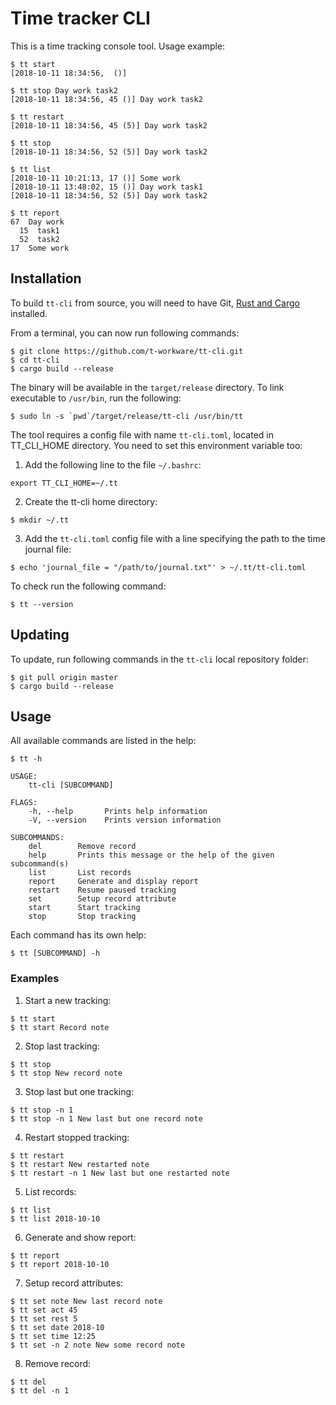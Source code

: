 # Time tracker CLI

This is a time tracking console tool. Usage example:

```
$ tt start
[2018-10-11 18:34:56,  ()]

$ tt stop Day work task2
[2018-10-11 18:34:56, 45 ()] Day work task2

$ tt restart
[2018-10-11 18:34:56, 45 (5)] Day work task2

$ tt stop
[2018-10-11 18:34:56, 52 (5)] Day work task2

$ tt list
[2018-10-11 10:21:13, 17 ()] Some work
[2018-10-11 13:48:02, 15 ()] Day work task1
[2018-10-11 18:34:56, 52 (5)] Day work task2

$ tt report
67  Day work
  15  task1
  52  task2
17  Some work
```

## Installation

To build `tt-cli` from source, you will need to have Git, [Rust and Cargo](https://www.rust-lang.org) installed.

From a terminal, you can now run following commands:

```
$ git clone https://github.com/t-workware/tt-cli.git
$ cd tt-cli
$ cargo build --release
```

The binary will be available in the `target/release` directory. To link executable to `/usr/bin`, run the following:

```
$ sudo ln -s `pwd`/target/release/tt-cli /usr/bin/tt
```

The tool requires a config file with name `tt-cli.toml`, located in TT_CLI_HOME directory. You need to set this environment variable too:

1. Add the following line to the file `~/.bashrc`:
```
export TT_CLI_HOME=~/.tt
```
2. Create the tt-cli home directory:
```
$ mkdir ~/.tt
```
3. Add the `tt-cli.toml` config file with a line specifying the path to the time journal file:
```
$ echo 'journal_file = "/path/to/journal.txt"' > ~/.tt/tt-cli.toml
```

To check run the following command:

```
$ tt --version
```

## Updating

To update, run following commands in the `tt-cli` local repository folder:

```
$ git pull origin master
$ cargo build --release
```

## Usage

All available commands are listed in the help:

```
$ tt -h
```
```
USAGE:
    tt-cli [SUBCOMMAND]

FLAGS:
    -h, --help       Prints help information
    -V, --version    Prints version information

SUBCOMMANDS:
    del        Remove record
    help       Prints this message or the help of the given subcommand(s)
    list       List records
    report     Generate and display report
    restart    Resume paused tracking
    set        Setup record attribute
    start      Start tracking
    stop       Stop tracking
```

Each command has its own help:
```
$ tt [SUBCOMMAND] -h
```

### Examples

1. Start a new tracking:
```
$ tt start
$ tt start Record note
```

2. Stop last tracking:
```
$ tt stop
$ tt stop New record note
```

3. Stop last but one tracking:
```
$ tt stop -n 1
$ tt stop -n 1 New last but one record note
```

4. Restart stopped tracking:
```
$ tt restart
$ tt restart New restarted note
$ tt restart -n 1 New last but one restarted note
```

5. List records:
```
$ tt list
$ tt list 2018-10-10
```

6. Generate and show report:
```
$ tt report
$ tt report 2018-10-10
```

7. Setup record attributes:
```
$ tt set note New last record note
$ tt set act 45
$ tt set rest 5
$ tt set date 2018-10
$ tt set time 12:25
$ tt set -n 2 note New some record note
```

8. Remove record:
```
$ tt del
$ tt del -n 1
```